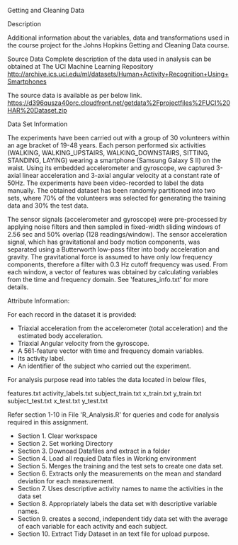 Getting and Cleaning Data 



Description

Additional information about the variables, data and transformations used in the course project for the Johns Hopkins Getting and Cleaning Data course.

Source Data
Complete description of the data used in analysis can be obtained at The UCI Machine Learning Repository
http://archive.ics.uci.edu/ml/datasets/Human+Activity+Recognition+Using+Smartphones

The source data is available as per below link. 
https://d396qusza40orc.cloudfront.net/getdata%2Fprojectfiles%2FUCI%20HAR%20Dataset.zip

Data Set Information

The experiments have been carried out with a group of 30 volunteers within an age bracket of 19-48 years. Each person performed six activities (WALKING, WALKING_UPSTAIRS, WALKING_DOWNSTAIRS, SITTING, STANDING, LAYING) wearing a smartphone (Samsung Galaxy S II) on the waist. Using its embedded accelerometer and gyroscope, we captured 3-axial linear acceleration and 3-axial angular velocity at a constant rate of 50Hz. The experiments have been video-recorded to label the data manually. The obtained dataset has been randomly partitioned into two sets, where 70% of the volunteers was selected for generating the training data and 30% the test data. 

The sensor signals (accelerometer and gyroscope) were pre-processed by applying noise filters and then sampled in fixed-width sliding windows of 2.56 sec and 50% overlap (128 readings/window). The sensor acceleration signal, which has gravitational and body motion components, was separated using a Butterworth low-pass filter into body acceleration and gravity. The gravitational force is assumed to have only low frequency components, therefore a filter with 0.3 Hz cutoff frequency was used. From each window, a vector of features was obtained by calculating variables from the time and frequency domain. See 'features_info.txt' for more details. 

Attribute Information:

For each record in the dataset it is provided:

- Triaxial acceleration from the accelerometer (total acceleration) and the estimated body acceleration.
- Triaxial Angular velocity from the gyroscope. 
- A 561-feature vector with time and frequency domain variables. 
- Its activity label. 
- An identifier of the subject who carried out the experiment.

For analysis purpose read into tables the data located in below files,

features.txt
activity_labels.txt
subject_train.txt
x_train.txt
y_train.txt
subject_test.txt
x_test.txt
y_test.txt

Refer section 1-10 in File 'R_Analysis.R' for queries and code for analysis required in this assignment.

- Section 1. Clear workspace
- Section 2. Set working Directory
- Section 3. Downoad Datafiles and extract in a folder
- Section 4. Load all requied Data files in Working environment
- Section 5. Merges the training and the test sets to create one data set.
- Section 6. Extracts only the measurements on the mean and standard deviation for each 
measurement.
- Section 7. Uses descriptive activity names to name the activities in the data set
- Section 8. Appropriately labels the data set with descriptive variable names.
- Section 9. creates a second, independent tidy data set with the average of each variable for each activity and each subject.
- Section 10. Extract Tidy Dataset in an text file for upload purpose.
